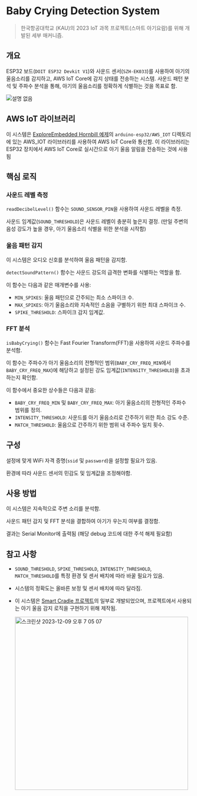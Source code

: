 # Baby Crying Detection System

> 한국항공대학교 (KAU)의 2023 IoT 과목 프로젝트(스마트 아기요람)를 위해 개발된 세부 매커니즘.

## 개요
ESP32 보드(`DOIT ESP32 Devkit V1`)와 사운드 센서(`SZH-EK033`)를 사용하여 아기의 울음소리를 감지하고, AWS IoT Core에 감지 상태를 전송하는 시스템.
사운드 패턴 분석 및 주파수 분석을 통해, 아기의 울음소리를 정확하게 식별하는 것을 목표로 함.

![설명 없음](https://github.com/Wendy-Nam/IoT-BabyCryDetection/assets/142412339/c6e6fdbc-da5e-445b-87f8-f025755ffb1c)

## AWS IoT 라이브러리
이 시스템은 [ExploreEmbedded Hornbill 예제](https://github.com/ExploreEmbedded/Hornbill-Examples)의 `arduino-esp32/AWS_IOT` 디렉토리에 있는 AWS_IOT 라이브러리를 사용하여 AWS IoT Core와 통신함.
이 라이브러리는 ESP32 장치에서 AWS IoT Core로 실시간으로 아기 울음 알림을 전송하는 것에 사용됨

## 핵심 로직

### 사운드 레벨 측정

`readDecibelLevel()` 함수는 `SOUND_SENSOR_PIN`을 사용하여 사운드 레벨을 측정.

사운드 임계값(`SOUND_THRESHOLD`)은 사운드 레벨이 충분히 높은지 결정. (만일 주변의 음성 강도가 높을 경우, 아기 울음소리 식별을 위한 분석을 시작함) 

### 울음 패턴 감지

이 시스템은 오디오 신호를 분석하여 울음 패턴을 감지함.

`detectSoundPattern()` 함수는 사운드 강도의 급격한 변화를 식별하는 역할을 함.

이 함수는 다음과 같은 매개변수를 사용:

- `MIN_SPIKES`: 울음 패턴으로 간주되는 최소 스파이크 수.
- `MAX_SPIKES`: 아기 울음소리와 지속적인 소음을 구별하기 위한 최대 스파이크 수.
- `SPIKE_THRESHOLD`: 스파이크 감지 임계값.

### FFT 분석

`isBabyCrying()` 함수는 Fast Fourier Transform(FFT)을 사용하여 사운드 주파수를 분석함.

이 함수는 주파수가 아기 울음소리의 전형적인 범위(`BABY_CRY_FREQ_MIN`에서 `BABY_CRY_FREQ_MAX`)에 해당하고 설정된 강도 임계값(`INTENSITY_THRESHOLD`)을 초과하는지 확인함.

이 함수에서 중요한 상수들은 다음과 같음:

- `BABY_CRY_FREQ_MIN` 및 `BABY_CRY_FREQ_MAX`: 아기 울음소리의 전형적인 주파수 범위를 정의.
- `INTENSITY_THRESHOLD`: 사운드를 아기 울음소리로 간주하기 위한 최소 강도 수준.
- `MATCH_THRESHOLD`: 울음으로 간주하기 위한 범위 내 주파수 일치 횟수.

## 구성

설정에 맞게 WiFi 자격 증명(`ssid` 및 `password`)을 설정할 필요가 있음.

환경에 따라 사운드 센서의 민감도 및 임계값을 조정해야함.

## 사용 방법

이 시스템은 지속적으로 주변 소리를 분석함.

사운드 패턴 감지 및 FFT 분석을 결합하여 아기가 우는지 여부를 결정함.

결과는 Serial Monitor에 출력됨 (해당 debug 코드에 대한 주석 해제 필요함)

## 참고 사항
- `SOUND_THRESHOLD`, `SPIKE_THRESHOLD`, `INTENSITY_THRESHOLD`, `MATCH_THRESHOLD`를 특정 환경 및 센서 배치에 따라 바꿀 필요가 있음.
- 시스템의 정확도는 올바른 보정 및 센서 배치에 따라 달라짐.
- 이 시스템은 [Smart Cradle 프로젝트](https://github.com/JeongJongMun/IOT-SmartBabyCradle)의 일부로 개발되었으며, 프로젝트에서 사용되는 아기 울음 감지 로직을 구현하기 위해 제작됨.

    <img width="469" alt="스크린샷 2023-12-09 오후 7 05 07" src="https://github.com/Wendy-Nam/IoT-BabyCryDetection/assets/142412339/77f8f379-2b44-4040-af08-e7fb850dbb92">
